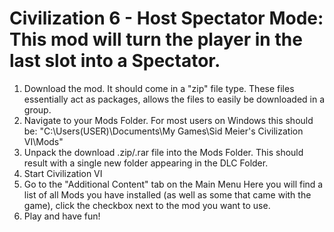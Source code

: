 # Civilization 6 - Host Spectator Mode: This mod will turn the player in the last slot into a Spectator.
1. Download the mod. It should come in a "zip" file type. These files essentially act as packages, allows the files to easily be downloaded in a group.
2. Navigate to your Mods Folder. For most users on Windows this should be: "C:\Users\(USER)\Documents\My Games\Sid Meier's Civilization VI\Mods"
3. Unpack the download .zip/.rar file into the Mods Folder. This should result with a single new folder appearing in the DLC Folder.
4. Start Civilization VI
5. Go to the "Additional Content" tab on the Main Menu Here you will find a list of all Mods you have installed (as well as some that came with the game), click the checkbox next to the mod you want to use.
6. Play and have fun!
